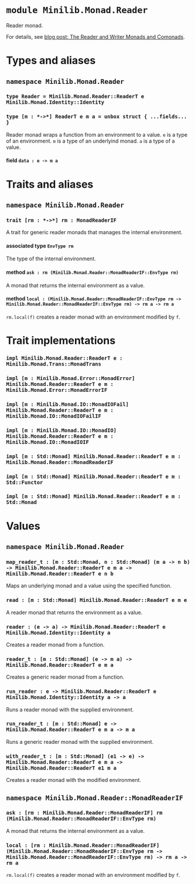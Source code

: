 # `module Minilib.Monad.Reader`

Reader monad.

For details, see [blog post: The Reader and Writer Monads and Comonads](https://www.olivierverdier.com/posts/2014/12/31/reader-writer-monad-comonad/).

# Types and aliases

## `namespace Minilib.Monad.Reader`

### `type Reader = Minilib.Monad.Reader::ReaderT e Minilib.Monad.Identity::Identity`

### `type [m : *->*] ReaderT e m a = unbox struct { ...fields... }`

Reader monad wraps a function from an environment to a value.
`e` is a type of an environment.
`m` is a type of an underlyind monad.
`a` is a type of a value.

#### field `data : e -> m a`

# Traits and aliases

## `namespace Minilib.Monad.Reader`

### `trait [rm : *->*] rm : MonadReaderIF`

A trait for generic reader monads that manages the internal environment.

#### associated type `EnvType rm`

The type of the internal environment.

#### method `ask : rm (Minilib.Monad.Reader::MonadReaderIF::EnvType rm)`

A monad that returns the internal environment as a value.

#### method `local : (Minilib.Monad.Reader::MonadReaderIF::EnvType rm -> Minilib.Monad.Reader::MonadReaderIF::EnvType rm) -> rm a -> rm a`

`rm.local(f)` creates a reader monad with an environment modified by `f`.

# Trait implementations

### `impl Minilib.Monad.Reader::ReaderT e : Minilib.Monad.Trans::MonadTrans`

### `impl [m : Minilib.Monad.Error::MonadError] Minilib.Monad.Reader::ReaderT e m : Minilib.Monad.Error::MonadErrorIF`

### `impl [m : Minilib.Monad.IO::MonadIOFail] Minilib.Monad.Reader::ReaderT e m : Minilib.Monad.IO::MonadIOFailIF`

### `impl [m : Minilib.Monad.IO::MonadIO] Minilib.Monad.Reader::ReaderT e m : Minilib.Monad.IO::MonadIOIF`

### `impl [m : Std::Monad] Minilib.Monad.Reader::ReaderT e m : Minilib.Monad.Reader::MonadReaderIF`

### `impl [m : Std::Monad] Minilib.Monad.Reader::ReaderT e m : Std::Functor`

### `impl [m : Std::Monad] Minilib.Monad.Reader::ReaderT e m : Std::Monad`

# Values

## `namespace Minilib.Monad.Reader`

### `map_reader_t : [m : Std::Monad, n : Std::Monad] (m a -> n b) -> Minilib.Monad.Reader::ReaderT e m a -> Minilib.Monad.Reader::ReaderT e n b`

Maps an underlying monad and a value using the specified function.

### `read : [m : Std::Monad] Minilib.Monad.Reader::ReaderT e m e`

A reader monad that returns the environment as a value.

### `reader : (e -> a) -> Minilib.Monad.Reader::ReaderT e Minilib.Monad.Identity::Identity a`

Creates a reader monad from a function.

### `reader_t : [m : Std::Monad] (e -> m a) -> Minilib.Monad.Reader::ReaderT e m a`

Creates a generic reader monad from a function.

### `run_reader : e -> Minilib.Monad.Reader::ReaderT e Minilib.Monad.Identity::Identity a -> a`

Runs a reader monad with the supplied environment.

### `run_reader_t : [m : Std::Monad] e -> Minilib.Monad.Reader::ReaderT e m a -> m a`

Runs a generic reader monad with the supplied environment.

### `with_reader_t : [m : Std::Monad] (e1 -> e) -> Minilib.Monad.Reader::ReaderT e m a -> Minilib.Monad.Reader::ReaderT e1 m a`

Creates a reader monad with the modified environment.

## `namespace Minilib.Monad.Reader::MonadReaderIF`

### `ask : [rm : Minilib.Monad.Reader::MonadReaderIF] rm (Minilib.Monad.Reader::MonadReaderIF::EnvType rm)`

A monad that returns the internal environment as a value.

### `local : [rm : Minilib.Monad.Reader::MonadReaderIF] (Minilib.Monad.Reader::MonadReaderIF::EnvType rm -> Minilib.Monad.Reader::MonadReaderIF::EnvType rm) -> rm a -> rm a`

`rm.local(f)` creates a reader monad with an environment modified by `f`.